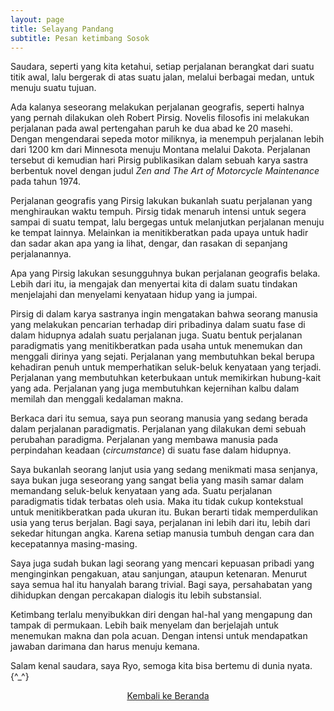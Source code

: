 ```yaml
---
layout: page
title: Selayang Pandang
subtitle: Pesan ketimbang Sosok
---
```


Saudara, seperti yang kita ketahui, setiap perjalanan berangkat dari suatu titik awal,
lalu bergerak di atas suatu jalan, melalui berbagai medan, untuk menuju suatu tujuan.

Ada kalanya seseorang melakukan perjalanan geografis,
seperti halnya yang pernah dilakukan oleh Robert Pirsig.
Novelis filosofis ini melakukan perjalanan
pada awal pertengahan paruh ke dua abad ke 20 masehi.
Dengan mengendarai sepeda motor miliknya, ia menempuh perjalanan
lebih dari 1200 km dari Minnesota menuju Montana melalui Dakota.
Perjalanan tersebut di kemudian hari Pirsig publikasikan dalam
sebuah karya sastra berbentuk novel dengan judul
<i>Zen and The Art of Motorcycle Maintenance</i> pada tahun 1974.

Perjalanan geografis yang Pirsig lakukan bukanlah suatu perjalanan yang
menghiraukan waktu tempuh. Pirsig tidak menaruh intensi untuk segera sampai di suatu tempat, 
lalu bergegas untuk melanjutkan perjalanan menuju ke tempat lainnya.
Melainkan ia menitikberatkan pada upaya untuk hadir dan sadar akan
apa yang ia lihat, dengar, dan rasakan di sepanjang perjalanannya.

Apa yang Pirsig lakukan sesungguhnya bukan perjalanan geografis belaka.
Lebih dari itu, ia mengajak dan menyertai kita di dalam suatu tindakan
menjelajahi dan menyelami kenyataan hidup yang ia jumpai.

Pirsig di dalam karya sastranya ingin mengatakan bahwa seorang manusia
yang melakukan pencarian terhadap diri pribadinya
dalam suatu fase di dalam hidupnya adalah suatu perjalanan juga.
Suatu bentuk perjalanan paradigmatis yang menitikberatkan pada usaha untuk menemukan
dan menggali dirinya yang sejati. Perjalanan yang membutuhkan bekal
berupa kehadiran penuh untuk memperhatikan seluk-beluk kenyataan yang terjadi.
Perjalanan yang membutuhkan keterbukaan untuk memikirkan hubung-kait yang ada.
Perjalanan yang juga membutuhkan kejernihan kalbu dalam memilah dan menggali kedalaman makna.

Berkaca dari itu semua, saya pun seorang manusia yang sedang berada dalam perjalanan paradigmatis.
Perjalanan yang dilakukan demi sebuah perubahan paradigma.
Perjalanan yang membawa manusia pada perpindahan keadaan (<i>circumstance</i>) di suatu fase dalam hidupnya.

Saya bukanlah seorang lanjut usia yang sedang menikmati masa senjanya, 
saya bukan juga seseorang yang sangat belia
yang masih samar dalam memandang seluk-beluk kenyataan yang ada.
Suatu perjalanan paradigmatis tidak terbatas oleh usia.
Maka itu tidak cukup kontekstual untuk menitikberatkan pada ukuran itu.
Bukan berarti tidak memperdulikan usia yang terus berjalan.
Bagi saya, perjalanan ini lebih dari itu, lebih dari sekedar hitungan angka.
Karena setiap manusia tumbuh dengan cara dan kecepatannya masing-masing. 

Saya juga sudah bukan lagi seorang yang mencari kepuasan pribadi
yang menginginkan pengakuan, atau sanjungan, ataupun ketenaran.
Menurut saya semua hal itu hanyalah barang trivial. 
Bagi saya, persahabatan yang dihidupkan dengan percakapan dialogis itu lebih substansial.

Ketimbang terlalu menyibukkan diri dengan hal-hal yang mengapung dan tampak di permukaan. 
Lebih baik menyelam dan berjelajah untuk menemukan makna dan pola acuan. 
Dengan intensi untuk mendapatkan jawaban darimana dan harus menuju kemana.

Salam kenal saudara, saya Ryo, semoga kita bisa bertemu di dunia nyata. <a>{^_^}</a>

<p style="text-align:center;">
  <a href="https://laminseima.github.io/beranda/">Kembali ke Beranda</a>
</p>
